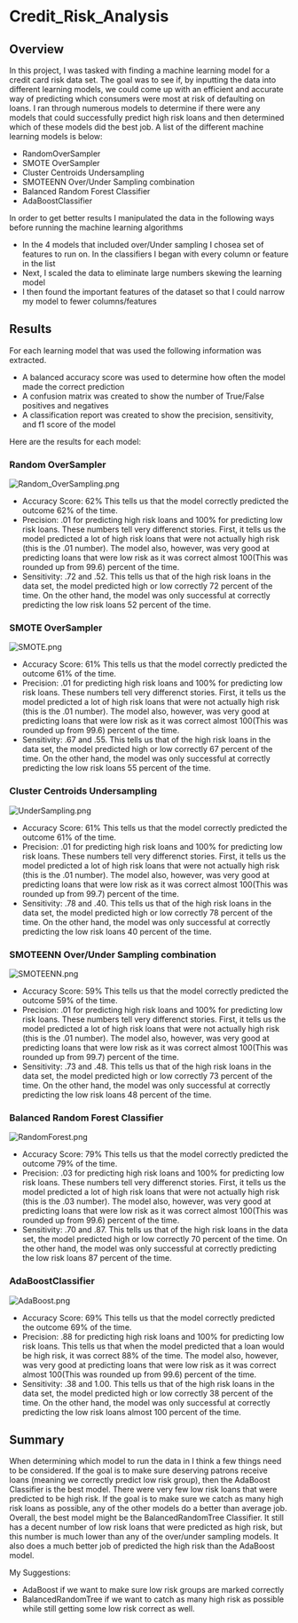 # Credit_Risk_Analysis

## Overview
In this project, I was tasked with finding a machine learning model for a credit card risk data set.  The goal was to see if, by inputting the data into different learning models,  we could come up with an efficient and accurate way of predicting which consumers were most at risk of defaulting on loans.  I ran through numerous models to determine if there were any models that could successfully predict high risk loans and then determined which of these models did the best job.  A list of the different machine learning models is below:

- RandomOverSampler
- SMOTE OverSampler
- Cluster Centroids Undersampling
- SMOTEENN Over/Under Sampling combination
- Balanced Random Forest Classifier
- AdaBoostClassifier

In order to get better results I manipulated the data in the following ways before running the machine learning algorithms
- In the 4 models that included over/Under sampling I chosea set of features to run on.  In the classifiers I began with every column or feature in the list
- Next, I scaled the data to eliminate large numbers skewing the learning model
- I then found the important features of the dataset so that I could narrow my model to fewer columns/features

## Results
For each learning model that was used the following information was extracted.
- A balanced accuracy score was used to determine how often the model made the correct prediction
- A confusion matrix was created to show the number of True/False positives and negatives
- A classification report was created to show the precision, sensitivity, and f1 score of the model

Here are the results for each model:

### Random OverSampler
![Random_OverSampling.png](Images/Random_OverSampling.png)
- Accuracy Score: 62%   This tells us that the model correctly predicted the outcome 62% of the time.
- Precision: .01 for predicting high risk loans and 100% for predicting low risk loans.  These numbers tell very differenct stories.  First, it tells us the model predicted a lot of high risk loans that were not actually high risk (this is the .01 number).  The model also, however, was very good at predicting loans that were low risk as it was correct almost 100(This was rounded up from 99.6) percent of the time.
- Sensitivity: .72 and .52.  This tells us that of the high risk loans in the data set, the model predicted high or low correctly 72 percent of the time.  On the other hand, the model was only successful at correctly predicting the low risk loans 52 percent of the time.

### SMOTE OverSampler
![SMOTE.png](Images/SMOTE.png)
- Accuracy Score: 61%   This tells us that the model correctly predicted the outcome 61% of the time.
- Precision: .01 for predicting high risk loans and 100% for predicting low risk loans.  These numbers tell very differenct stories.  First, it tells us the model predicted a lot of high risk loans that were not actually high risk (this is the .01 number).  The model also, however, was very good at predicting loans that were low risk as it was correct almost 100(This was rounded up from 99.6) percent of the time.
- Sensitivity: .67 and .55.  This tells us that of the high risk loans in the data set, the model predicted high or low correctly 67 percent of the time.  On the other hand, the model was only successful at correctly predicting the low risk loans 55 percent of the time.

### Cluster Centroids Undersampling
![UnderSampling.png](Images/UnderSampling.png)
- Accuracy Score: 61%   This tells us that the model correctly predicted the outcome 61% of the time.
- Precision: .01 for predicting high risk loans and 100% for predicting low risk loans.  These numbers tell very differenct stories.  First, it tells us the model predicted a lot of high risk loans that were not actually high risk (this is the .01 number).  The model also, however, was very good at predicting loans that were low risk as it was correct almost 100(This was rounded up from 99.7) percent of the time.
- Sensitivity: .78 and .40.  This tells us that of the high risk loans in the data set, the model predicted high or low correctly 78 percent of the time.  On the other hand, the model was only successful at correctly predicting the low risk loans 40 percent of the time.

### SMOTEENN Over/Under Sampling combination
![SMOTEENN.png](Images/SMOTEENN.png)
- Accuracy Score: 59%   This tells us that the model correctly predicted the outcome 59% of the time.
- Precision: .01 for predicting high risk loans and 100% for predicting low risk loans.  These numbers tell very differenct stories.  First, it tells us the model predicted a lot of high risk loans that were not actually high risk (this is the .01 number).  The model also, however, was very good at predicting loans that were low risk as it was correct almost 100(This was rounded up from 99.7) percent of the time.
- Sensitivity: .73 and .48.  This tells us that of the high risk loans in the data set, the model predicted high or low correctly 73 percent of the time.  On the other hand, the model was only successful at correctly predicting the low risk loans 48 percent of the time.

### Balanced Random Forest Classifier
![RandomForest.png](Images/RandomForest.png)
- Accuracy Score: 79%   This tells us that the model correctly predicted the outcome 79% of the time.
- Precision: .03 for predicting high risk loans and 100% for predicting low risk loans.  These numbers tell very differenct stories.  First, it tells us the model predicted a lot of high risk loans that were not actually high risk (this is the .03 number).  The model also, however, was very good at predicting loans that were low risk as it was correct almost 100(This was rounded up from 99.6) percent of the time.
- Sensitivity: .70 and .87.  This tells us that of the high risk loans in the data set, the model predicted high or low correctly 70 percent of the time.  On the other hand, the model was only successful at correctly predicting the low risk loans 87 percent of the time.

### AdaBoostClassifier
![AdaBoost.png](Images/AdaBoost.png)
- Accuracy Score: 69%   This tells us that the model correctly predicted the outcome 69% of the time.
- Precision: .88 for predicting high risk loans and 100% for predicting low risk loans.  This tells us that when the model predicted that a loan would be high risk, it was correct 88% of the time.  The model also, however, was very good at predicting loans that were low risk as it was correct almost 100(This was rounded up from 99.6) percent of the time.
- Sensitivity: .38 and 1.00.  This tells us that of the high risk loans in the data set, the model predicted high or low correctly 38 percent of the time.  On the other hand, the model was only successful at correctly predicting the low risk loans almost 100 percent of the time.

## Summary
When determining which model to run the data in I think a few things need to be considered.  If the goal is to make sure deserving patrons receive loans (meaning we correctly predict low risk group), then the AdaBoost Classifier is the best model.  There were very few low risk loans that were predicted to be high risk.  If the goal is to make sure we catch as many high risk loans as possible, any of the other models do a better than average job.  Overall, the best model might be the BalancedRandomTree Classifier.  It still has a decent number of low risk loans that were predicted as high risk, but this number is much lower than any of the over/under sampling models.  It also does a much better job of predicted the high risk than the AdaBoost model.

My Suggestions:
- AdaBoost if we want to make sure low risk groups are marked correctly
- BalancedRandomTree if we want to catch as many high risk as possible while still getting some low risk correct as well.
